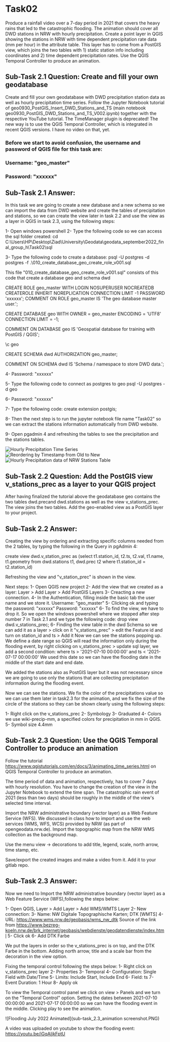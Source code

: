 # Task02

Produce a rainfall video over a 7-day period in 2021 that covers the heavy rains that led to the catastrophic flooding. The animation should cover all DWD stations in NRW with hourly precipitation. Create a point layer in QGIS showing the stations in NRW with time dependent precipitation rate data (mm per hour) in the attribute table. This layer has to come from a PostGIS view, which joins the two tables with 1) static station info including coordinates and 2) time dependent precipitation rates. Use the QGIS Temporal Controller to produce an animation.

## Sub-Task 2.1 Question: Create and fill your own geodatabase

Create and fill your own geodatabase with DWD precipitation station data as well as hourly precipitation time series. Follow the Jupyter Notebook tutorial of geo0930_PostGIS_Insert_DWD_Stations_and_TS (main notebook geo0930_PostGIS_DWD_Stations_and_TS_V002.ipynb) together with the respective YouTube tutorial.
The TimeManager plugin is deprecated! The new way is to use the QGIS Temporal Controller, which is integrated in recent QGIS versions. I have no video on that, yet.

### Before we start to avoid confusion, the username and password of QGIS file for this task are:
### Username: "geo_master"
### Password: "xxxxxx"

## Sub-Task 2.1 Answer:

In this task we are going to create a new database and a new schema so we can import the data from DWD website and create the tables of precipitation and stations, so we can create the view later in task 2.2 and use the view as a layer in QGIS in task 2.3, using the following steps:

1- Open windows powershell
2- Type the following code so we can access the sql folder created:
cd C:\Users\HP\Desktop\Ziad\University\Geodata\geodata_september2022_final_group_h\Task02\sql

3- Type the following code to create a database:
psql -U postgres -d postgres -f .\010_create_database_geo_create_role_v001.sql

This file "010_create_database_geo_create_role_v001.sql" consists of this code that create a database geo and schema dwd

CREATE ROLE geo_master WITH
    LOGIN
    NOSUPERUSER
    NOCREATEDB
    CREATEROLE
    INHERIT
    NOREPLICATION
    CONNECTION LIMIT -1
    PASSWORD 'xxxxxx';
COMMENT ON ROLE geo_master IS 'The geo database master user.';

CREATE DATABASE geo
    WITH 
    OWNER = geo_master
    ENCODING = 'UTF8'
    CONNECTION LIMIT = -1;

COMMENT ON DATABASE geo
    IS 'Geospatial database for training with PostGIS / QGIS';

\c geo

CREATE SCHEMA dwd
    AUTHORIZATION geo_master;

COMMENT ON SCHEMA dwd
    IS 'Schema / namespace to store DWD data.';

4- Password: "xxxxxx"

5- Type the following code to connect as postgres to geo
psql -U postgres -d geo

6- Password: "xxxxxx"

7- Type the following code:
create extension postgis;

8- Then the next step is to run the jupyter notebook file name "Task02" so we can extract the stations information automatically from DWD website.

9- Open pgadmin 4 and refreshing the tables to see the precipitation and the stations tables.

![Hourly Precipitation Time Series](sub-task_2.1_hourly_precipitation_time_series.PNG)
![Reordering by Timestamp from Old to New](sub-task_2.1_identifying_data_with_timestamp.PNG)
![Hourly Precipitation data of NRW Stations Table](sub-task_2.1_DWD_precipitation_station_data_screenshot.PNG)


## Sub-Task 2.2 Question: Add the PostGIS view v_stations_prec as a layer to your QGIS project

After having finalized the tutorial above the geodatabase geo contains the two tables dwd.precand dwd.stations as well as the view v_stations_prec. The view joins the two tables. Add the geo-enabled view as a PostGIS layer to your project.

## Sub-Task 2.2 Answer:

Creating the view by ordering and extracting specific columns needed from the 2 tables, by typing the following in the Query in pgAdmin 4:

create view dwd.v_station_prec as (select t1.station_id, t2.ts, t2.val, t1.name, t1.geometry from dwd.stations t1, dwd.prec t2
where t1.station_id = t2.station_id)


Refreshing the view and "v_station_prec" is shown in the view.

Next steps: 
1- Open QGIS new project
2- Add the view that we created as a layer: Layer > Add Layer > Add PostGIS Layers
3- Creacting a new connection.
4- In the Authentication, filling inside the basic tab the user name and we store it.
Username: "geo_master"
5- Clicking ok and typing the password: "xxxxxx"
Password: "xxxxxx"
6- To find the view, we have to drop it. So we open the windows powershell where we stopped after step number 7 in Task 2.1 and we type the following code:
drop view dwd.v_stations_prec;
6- Finding the view table in the dwd Schema so we can add it as a layer > click on it "v_stations_prec" > edit the Feature id and turn on station_id and ts > Add it
Now we can see the stations popping up.
We define a date range so QGIS will read the information only during the flooding event, by right clicking on v_stations_prec > update sql layer, we add a second condition:
where ts > '2021-07-10 00:00:00' and ts < '2021-07-17 00:00:00'
We used this date so we can have the flooding date in the middle of the start date and end date.

We added the stations also as PostGIS layer but it was not necessary since we are going to use only the stations that are collecting precipitation information during the flooding event.

Now we can see the stations. We fix the color of the precipitations value so we can use them later in task2.3 for the animation, and we fix the size of the circle of the stations so they can be shown clearly using the following steps:

1- Right click on the v_stations_prec
2- Symbology
3- Graduated
4- Colors we use wiki-precip-mm, a specified colors for precipitation in mm in QGIS.
5- Symbol size 4.4mm

## Sub-Task 2.3 Question: Use the QGIS Temporal Controller to produce an animation
Follow the tutorial https://www.qgistutorials.com/en/docs/3/animating_time_series.html on QGIS Temporal Controller to produce an animation.

The time period of data and animation, respectively, has to cover 7 days with hourly resolution. You have to change the creation of the view in the Jupyter Notebook to extend the time span. The catastrophic rain event of 2021 (less than two days) should be roughly in the middle of the view's selected time interval.

Import the NRW administrative boundary (vector layer) as a Web Feature Service (WFS). We discussed in class how to import and use the web services (WMS, WFS, WCS) provided by NRW (as part of opengeodata.nrw.de). Import the topographic map from the NRW WMS collection as the background map.

Use the menu view -> decorations to add title, legend, scale, north arrow, time stamp, etc.

Save/export the created images and make a video from it. Add it to your gitlab repo.

## Sub-Task 2.3 Answer:

Now we need to Import the NRW administrative boundary (vector layer) as a Web Feature Service (WFS),following the steps below:

1- Open QGIS, Layer > Add Layer > Add WMS/WMTS Layer
2- New connection:
3- Name: NW Digitale Topographische Karten; DTK [WMTS]
4- URL: https://www.wms.nrw.de/geobasis/wms_nw_dtk
Source of the link from https://www.bezreg-koeln.nrw.de/brk_internet/geobasis/webdienste/geodatendienste/index.html
5- Click ok
6- Add DTK Farbe

We put the layers in order so the v_stations_prec is on top, and the DTK Farbe in the bottom.
Adding north arrow, title and a scale bar from the decoration in the view option.

Fixing the temporal control following the steps below:
1- Right click on v_stations_prec layer
2- Properties
3- Temporal
4- Configuration: Single Field with Date/Time
5- Limits: Include Start, Include End
6- Field: ts
7- Event Duration: 1 Hour
8- Apply ok

To view the Temporal control panel we click on view > Panels and we turn on the "Temporal Control" option.
Setting the dates between 2021-07-10 00:00:00 and 2021-07-17 00:00:00 so we can have the flooding event in the middle.
Clicking play to see the animation.

![Flooding July 2022 Animated](sub-task_2.3_animation screenshot.PNG)

A video was uploaded on youtube to show the flooding event: https://youtu.be/iGqAIjkFptU
